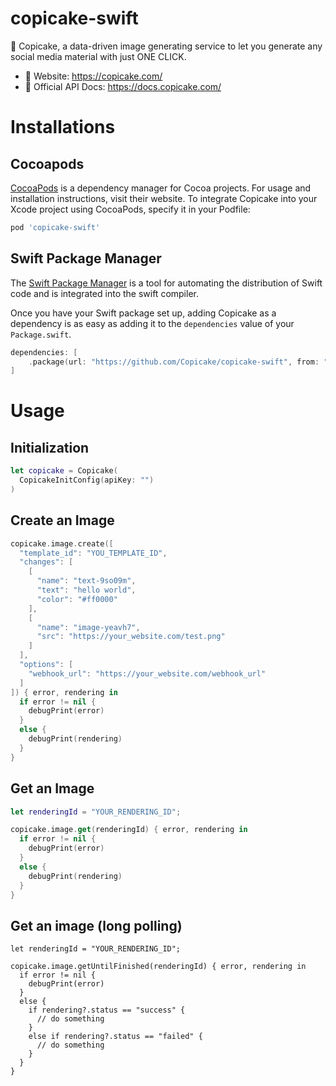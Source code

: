 # copicake-swift

🍰 Copicake, a data-driven image generating service to let you generate any social media material with just ONE CLICK.

- 🔗 Website: https://copicake.com/
- 📘 Official API Docs: https://docs.copicake.com/

# Installations

## Cocoapods

[CocoaPods](https://cocoapods.org/) is a dependency manager for Cocoa projects. For usage and installation instructions, visit their website. To integrate Copicake into your Xcode project using CocoaPods, specify it in your Podfile:

```ruby
pod 'copicake-swift'
```

## Swift Package Manager

The [Swift Package Manager](https://swift.org/package-manager/) is a tool for automating the distribution of Swift code and is integrated into the swift compiler.

Once you have your Swift package set up, adding Copicake as a dependency is as easy as adding it to the `dependencies` value of your `Package.swift`.

```swift
dependencies: [
    .package(url: "https://github.com/Copicake/copicake-swift", from: "0.0.1")
]
```

# Usage

## Initialization

```swift
let copicake = Copicake(
  CopicakeInitConfig(apiKey: "")
)
```

## Create an Image

```swift
copicake.image.create([
  "template_id": "YOU_TEMPLATE_ID",
  "changes": [
    [
      "name": "text-9so09m",
      "text": "hello world",
      "color": "#ff0000"
    ],
    [
      "name": "image-yeavh7",
      "src": "https://your_website.com/test.png"
    ]
  ],
  "options": [
    "webhook_url": "https://your_website.com/webhook_url"
  ]
]) { error, rendering in
  if error != nil {
    debugPrint(error)
  }
  else {
    debugPrint(rendering)
  }
}
```

## Get an Image

```swift
let renderingId = "YOUR_RENDERING_ID";

copicake.image.get(renderingId) { error, rendering in
  if error != nil {
    debugPrint(error)
  }
  else {
    debugPrint(rendering)
  }
}
```

## Get an image (long polling)

```swfit
let renderingId = "YOUR_RENDERING_ID";

copicake.image.getUntilFinished(renderingId) { error, rendering in
  if error != nil {
    debugPrint(error)
  }
  else {
    if rendering?.status == "success" {
      // do something
    }
    else if rendering?.status == "failed" {
      // do something
    }
  }
}
```
